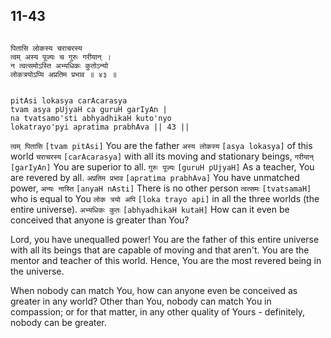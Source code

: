 ## 11-43


```shloka-sa

पितासि लोकस्य चराचरस्य
त्वम् अस्य पूज्यः च गुरुः गरीयान् ।
न त्वत्समोऽस्ति अभ्यधिकः कुतोऽन्यो
लोकत्रयोऽप्यि अप्रतिम प्रभाव ॥ ४३ ॥

```
```shloka-sa-hk

pitAsi lokasya carAcarasya
tvam asya pUjyaH ca guruH garIyAn |
na tvatsamo'sti abhyadhikaH kuto'nyo
lokatrayo'pyi apratima prabhAva || 43 ||

```
`त्वम् पितासि` `[tvam pitAsi]` You are the father `अस्य लोकस्य` `[asya lokasya]` of this world `चराचरस्य` `[carAcarasya]` with all its moving and stationary beings, `गरीयान्` `[garIyAn]` You are superior to all. `गुरुः पूज्यः` `[guruH pUjyaH]` As a teacher, You are revered by all. `अप्रतिम प्रभाव` `[apratima prabhAva]` You have unmatched power, `अन्यः नास्ति` `[anyaH nAsti]` There is no other person `त्वत्समः` `[tvatsamaH]` who is equal to You `लोक त्रयो अपि` `[loka trayo api]` in all the three worlds (the entire universe). `अभ्यधिकः कुतः` `[abhyadhikaH kutaH]` How can it even be conceived that anyone is greater than You?

Lord, you have unequalled power! You are the father of this entire universe with all its beings that are capable of moving and that aren't. You are the mentor and teacher of this world. Hence, You are the most revered being in the universe. 

When nobody can match You, how can anyone even be conceived as greater in any world? Other than You, nobody can match You in compassion; or for that matter, in any other quality of Yours - definitely, nobody can be greater.


